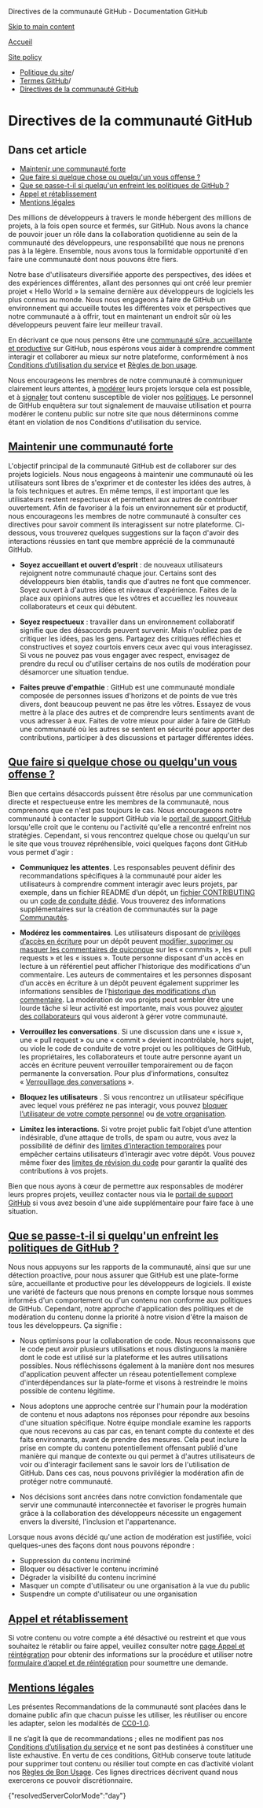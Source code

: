 Directives de la communauté GitHub - Documentation GitHub

[Skip to main content](#main-content)

[Accueil](/fr)

[Site policy](/fr/site-policy)

* [Politique du site](/fr/site-policy)/
* [Termes GitHub](/fr/site-policy/github-terms)/
* [Directives de la communauté GitHub](/fr/site-policy/github-terms/github-community-guidelines)

Directives de la communauté GitHub
==========

Dans cet article
----------

* [Maintenir une communauté forte](#maintaining-a-strong-community)
* [Que faire si quelque chose ou quelqu'un vous offense ?](#que-faire-si-quelque-chose-ou-quelquun-vous-offense)
* [Que se passe-t-il si quelqu'un enfreint les politiques de GitHub ?](#que-se-passe-t-il-si-quelquun-enfreint-les-politiques-de-github)
* [Appel et rétablissement](#appeal-and-reinstatement)
* [Mentions légales](#legal-notices)

Des millions de développeurs à travers le monde hébergent des millions de projets, à la fois open source et fermés, sur GitHub. Nous avons la chance de pouvoir jouer un rôle dans la collaboration quotidienne au sein de la communauté des développeurs, une responsabilité que nous ne prenons pas à la légère. Ensemble, nous avons tous la formidable opportunité d'en faire une communauté dont nous pouvons être fiers.

Notre base d'utilisateurs diversifiée apporte des perspectives, des idées et des expériences différentes, allant des personnes qui ont créé leur premier projet « Hello World » la semaine dernière aux développeurs de logiciels les plus connus au monde. Nous nous engageons à faire de GitHub un environnement qui accueille toutes les différentes voix et perspectives que notre communauté a à offrir, tout en maintenant un endroit sûr où les développeurs peuvent faire leur meilleur travail.

En décrivant ce que nous pensons être une [communauté sûre, accueillante et productive](https://opensource.guide/building-community/) sur GitHub, nous espérons vous aider à comprendre comment interagir et collaborer au mieux sur notre plateforme, conformément à nos [Conditions d’utilisation du service](/fr/site-policy/github-terms/github-terms-of-service) et [Règles de bon usage](/fr/site-policy/acceptable-use-policies/github-acceptable-use-policies).

Nous encourageons les membres de notre communauté à communiquer clairement leurs attentes, à [modérer](#what-if-something-or-someone-offends-you) leurs projets lorsque cela est possible, et à [signaler](https://github.com/contact/report-abuse) tout contenu susceptible de violer nos [politiques](/fr/site-policy/github-terms/github-terms-of-service). Le personnel de GitHub enquêtera sur tout signalement de mauvaise utilisation et pourra modérer le contenu public sur notre site que nous déterminons comme étant en violation de nos Conditions d'utilisation du service.

[Maintenir une communauté forte](#maintaining-a-strong-community)
----------

L'objectif principal de la communauté GitHub est de collaborer sur des projets logiciels. Nous nous engageons à maintenir une communauté où les utilisateurs sont libres de s'exprimer et de contester les idées des autres, à la fois techniques et autres. En même temps, il est important que les utilisateurs restent respectueux et permettent aux autres de contribuer ouvertement. Afin de favoriser à la fois un environnement sûr et productif, nous encourageons les membres de notre communauté à consulter ces directives pour savoir comment ils interagissent sur notre plateforme. Ci-dessous, vous trouverez quelques suggestions sur la façon d'avoir des interactions réussies en tant que membre apprécié de la communauté GitHub.

* **Soyez accueillant et ouvert d’esprit** : de nouveaux utilisateurs rejoignent notre communauté chaque jour. Certains sont des développeurs bien établis, tandis que d'autres ne font que commencer. Soyez ouvert à d'autres idées et niveaux d'expérience. Faites de la place aux opinions autres que les vôtres et accueillez les nouveaux collaborateurs et ceux qui débutent.

* **Soyez respectueux** : travailler dans un environnement collaboratif signifie que des désaccords peuvent survenir. Mais n'oubliez pas de critiquer les idées, pas les gens. Partagez des critiques réfléchies et constructives et soyez courtois envers ceux avec qui vous interagissez. Si vous ne pouvez pas vous engager avec respect, envisagez de prendre du recul ou d'utiliser certains de nos outils de modération pour désamorcer une situation tendue.

* **Faites preuve d'empathie** : GitHub est une communauté mondiale composée de personnes issues d'horizons et de points de vue très divers, dont beaucoup peuvent ne pas être les vôtres. Essayez de vous mettre à la place des autres et de comprendre leurs sentiments avant de vous adresser à eux. Faites de votre mieux pour aider à faire de GitHub une communauté où les autres se sentent en sécurité pour apporter des contributions, participer à des discussions et partager différentes idées.

[Que faire si quelque chose ou quelqu'un vous offense ?](#que-faire-si-quelque-chose-ou-quelquun-vous-offense)
----------

Bien que certains désaccords puissent être résolus par une communication directe et respectueuse entre les membres de la communauté, nous comprenons que ce n'est pas toujours le cas. Nous encourageons notre communauté à contacter le support GitHub via le [portail de support GitHub](https://support.github.com/) lorsqu'elle croit que le contenu ou l'activité qu'elle a rencontré enfreint nos stratégies. Cependant, si vous rencontrez quelque chose ou quelqu'un sur le site que vous trouvez répréhensible, voici quelques façons dont GitHub vous permet d'agir :

* **Communiquez les attentes**. Les responsables peuvent définir des recommandations spécifiques à la communauté pour aider les utilisateurs à comprendre comment interagir avec leurs projets, par exemple, dans un fichier README d’un dépôt, un [fichier CONTRIBUTING](/fr/communities/setting-up-your-project-for-healthy-contributions/setting-guidelines-for-repository-contributors) ou un [code de conduite dédié](/fr/communities/setting-up-your-project-for-healthy-contributions/adding-a-code-of-conduct-to-your-project). Vous trouverez des informations supplémentaires sur la création de communautés sur la page [Communautés](/fr/communities).

* **Modérez les commentaires**. Les utilisateurs disposant de [privilèges d’accès en écriture](/fr/organizations/managing-user-access-to-your-organizations-repositories/repository-roles-for-an-organization) pour un dépôt peuvent [modifier, supprimer ou masquer les commentaires de quiconque](/fr/communities/moderating-comments-and-conversations/managing-disruptive-comments) sur les « commits », les « pull requests » et les « issues ». Toute personne disposant d'un accès en lecture à un référentiel peut afficher l'historique des modifications d'un commentaire. Les auteurs de commentaires et les personnes disposant d’un accès en écriture à un dépôt peuvent également supprimer les informations sensibles de l’[historique des modifications d’un commentaire](/fr/communities/moderating-comments-and-conversations/tracking-changes-in-a-comment). La modération de vos projets peut sembler être une lourde tâche si leur activité est importante, mais vous pouvez [ajouter des collaborateurs](/fr/account-and-profile/setting-up-and-managing-your-personal-account-on-github/managing-personal-account-settings/permission-levels-for-a-personal-account-repository#collaborator-access-for-a-repository-owned-by-a-personal-account) qui vous aideront à gérer votre communauté.

* **Verrouillez les conversations** . Si une discussion dans une « issue », une « pull request » ou une « commit » devient incontrôlable, hors sujet, ou viole le code de conduite de votre projet ou les politiques de GitHub, les propriétaires, les collaborateurs et toute autre personne ayant un accès en écriture peuvent verrouiller temporairement ou de façon permanente la conversation. Pour plus d’informations, consultez « [Verrouillage des conversations](/fr/communities/moderating-comments-and-conversations/locking-conversations) ».

* **Bloquez les utilisateurs** . Si vous rencontrez un utilisateur spécifique avec lequel vous préférez ne pas interagir, vous pouvez [bloquer l’utilisateur de votre compte personnel](/fr/communities/maintaining-your-safety-on-github/blocking-a-user-from-your-personal-account) ou [de votre organisation](/fr/communities/maintaining-your-safety-on-github/blocking-a-user-from-your-organization).

* **Limitez les interactions**. Si votre projet public fait l’objet d’une attention indésirable, d’une attaque de trolls, de spam ou autre, vous avez la possibilité de définir des [limites d’interaction temporaires](/fr/communities/moderating-comments-and-conversations/limiting-interactions-in-your-repository) pour empêcher certains utilisateurs d’interagir avec votre dépôt. Vous pouvez même fixer des [limites de révision du code](https://github.blog/2021-11-01-github-keeps-getting-better-for-open-source-maintainers/#preventing-drive-by-pull-request-approvals-and-requested-changes) pour garantir la qualité des contributions à vos projets.

Bien que nous ayons à cœur de permettre aux responsables de modérer leurs propres projets, veuillez contacter nous via le [portail de support GitHub](https://support.github.com) si vous avez besoin d'une aide supplémentaire pour faire face à une situation.

[Que se passe-t-il si quelqu'un enfreint les politiques de GitHub ?](#que-se-passe-t-il-si-quelquun-enfreint-les-politiques-de-github)
----------

Nous nous appuyons sur les rapports de la communauté, ainsi que sur une détection proactive, pour nous assurer que GitHub est une plate-forme sûre, accueillante et productive pour les développeurs de logiciels. Il existe une variété de facteurs que nous prenons en compte lorsque nous sommes informés d'un comportement ou d'un contenu non conforme aux politiques de GitHub. Cependant, notre approche d'application des politiques et de modération du contenu donne la priorité à notre vision d'être la maison de tous les développeurs. Ça signifie :

* Nous optimisons pour la collaboration de code. Nous reconnaissons que le code peut avoir plusieurs utilisations et nous distinguons la manière dont le code est utilisé sur la plateforme et les autres utilisations possibles. Nous réfléchissons également à la manière dont nos mesures d'application peuvent affecter un réseau potentiellement complexe d'interdépendances sur la plate-forme et visons à restreindre le moins possible de contenu légitime.

* Nous adoptons une approche centrée sur l'humain pour la modération de contenu et nous adaptons nos réponses pour répondre aux besoins d'une situation spécifique. Notre équipe mondiale examine les rapports que nous recevons au cas par cas, en tenant compte du contexte et des faits environnants, avant de prendre des mesures. Cela peut inclure la prise en compte du contenu potentiellement offensant publié d'une manière qui manque de contexte ou qui permet à d'autres utilisateurs de voir ou d'interagir facilement sans le savoir lors de l'utilisation de GitHub. Dans ces cas, nous pouvons privilégier la modération afin de protéger notre communauté.

* Nos décisions sont ancrées dans notre conviction fondamentale que servir une communauté interconnectée et favoriser le progrès humain grâce à la collaboration des développeurs nécessite un engagement envers la diversité, l'inclusion et l'appartenance.

Lorsque nous avons décidé qu'une action de modération est justifiée, voici quelques-unes des façons dont nous pouvons répondre :

* Suppression du contenu incriminé
* Bloquer ou désactiver le contenu incriminé
* Dégrader la visibilité du contenu incriminé
* Masquer un compte d'utilisateur ou une organisation à la vue du public
* Suspendre un compte d'utilisateur ou une organisation

[Appel et rétablissement](#appeal-and-reinstatement)
----------

Si votre contenu ou votre compte a été désactivé ou restreint et que vous souhaitez le rétablir ou faire appel, veuillez consulter notre [page Appel et réintégration](/fr/site-policy/acceptable-use-policies/github-appeal-and-reinstatement) pour obtenir des informations sur la procédure et utiliser notre [formulaire d’appel et de réintégration](https://support.github.com/contact/reinstatement) pour soumettre une demande.

[Mentions légales](#legal-notices)
----------

Les présentes Recommandations de la communauté sont placées dans le domaine public afin que chacun puisse les utiliser, les réutiliser ou encore les adapter, selon les modalités de [CC0-1.0](https://creativecommons.org/publicdomain/zero/1.0/).

Il ne s’agit là que de recommandations ; elles ne modifient pas nos [Conditions d’utilisation du service](/fr/site-policy/github-terms/github-terms-of-service) et ne sont pas destinées à constituer une liste exhaustive. En vertu de ces conditions, GitHub conserve toute latitude pour supprimer tout contenu ou résilier tout compte en cas d’activité violant nos [Règles de Bon Usage](/fr/site-policy/acceptable-use-policies/github-acceptable-use-policies). Ces lignes directrices décrivent quand nous exercerons ce pouvoir discrétionnaire.

{"resolvedServerColorMode":"day"}
